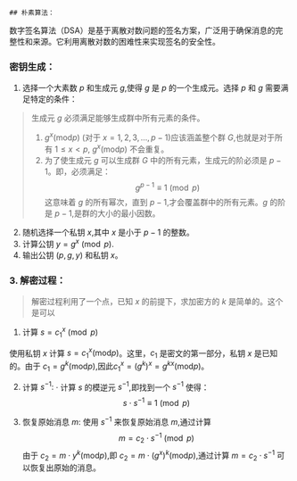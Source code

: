 	## 朴素算法：
数字签名算法（DSA）是基于离散对数问题的签名方案，广泛用于确保消息的完整性和来源。它利用离散对数的困难性来实现签名的安全性。
### 密钥生成：
1. 选择一个大素数 $p$ 和生成元 $g$,使得 $g$ 是 $p$ 的一个生成元。选择 $p$ 和 $g$ 需要满足特定的条件：

>生成元 $g$ 必须满足能够生成群中所有元素的条件。
>1.  $g^x\left(\mathrm{mod}p\right)$ (对于 $x=1,2,3,\ldots,p-1$)应该涵盖整个群 $G$,也就是对于所有 $1\leq x<p$, $g^x\left(\mathrm{mod}p\right)$ 不会重复。
>2. 为了使生成元 $g$ 可以生成群 $G$ 中的所有元素，生成元的阶必须是 $p-1$。即，必须满足：$$g^{p-1}\equiv1\pmod{p}$$这意味着 $g$ 的所有幂次，直到 $p-1$,才会覆盖群中的所有元素。$g$ 的阶是 $p-1$,是群的大小的最小因数。


2.  随机选择一个私钥 $x$,其中 $x$ 是小于 $p-1$ 的整数。
3.  计算公钥 $y=g^x\pmod p.$
4. 输出公钥 $(p,g,y)$ 和私钥 $x$。



### 3. 解密过程：
>解密过程利用了一个点，已知 $x$ 的前提下，求加密方的 $k$ 是简单的。这个是可以

1. 计算 $s=c_1^x\pmod p$

使用私钥 $x$ 计算 $s=c_1^x\left({\mathrm{mod}}p\right)$。这里，$c_1$ 是密文的第一部分，私钥 $x$ 是已知的。由于 $c_1=g^k\left({\mathrm{mod}}p\right)$,因此$c_1^x=(g^k)^x=g^{kx}\left({\mathrm{mod}}p\right)$。
 
 2. 计算 $s^{-1}:$
· 计算 $s$ 的模逆元 $s^{-1}$,即找到一个 $s^{-1}$ 使得：
$$s\cdot s^{-1}\equiv1\pmod{p}$$

3. 恢复原始消息 $m:$
使用 $s^{-1}$ 来恢复原始消息 $m$,通过计算$$m=c_2\cdot s^{-1}\pmod{p}$$由于 $c_2=m\cdot y^k\left(\mathrm{mod}p\right)$,即 $c_2=m\cdot(g^x)^k\left(\mathrm{mod}p\right)$,通过计算 $m=c_2\cdot s^{-1}$ 可以恢复出原始的消息。

